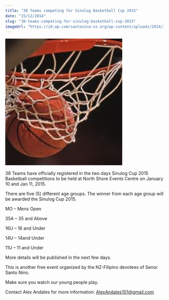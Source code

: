 ```yaml
---
title: "38 Teams competing for Sinulog Basketball Cup 2015"
date: "15/12/2014"
slug: "38-teams-competing-for-sinulog-basketball-cup-2015"
imageUrl: "https://i0.wp.com/santonino-nz.org/wp-content/uploads/2014/12/basketball-e1398248811543.jpeg?resize=372%2C403"
---
```


[![basketball-e1398248811543](assets\images\basketball-e1398248811543.jpeg)](https://i0.wp.com/santonino-nz.org/wp-content/uploads/2014/12/basketball-e1398248811543.jpeg)

38 Teams have officially registered in the two days Sinulog Cup 2015 Basketball competitions to be held at North Shore Events Centre on January 10 and Jan 11, 2015.

There are five (5) different age groups. The winner from each age group will be awarded the Sinulog Cup 2015.

MO – Mens Open

35A – 35 and Above

16U – 16 and Under

14U – 14and Under

11U – 11 and Under

More details will be published in the next few days.

This is another free event organized by the NZ-Filipino devotees of Senor Santo Nino.

Make sure you watch our young people play.

Contact Alex Andales for more information: AlexAndales101@gmail.com